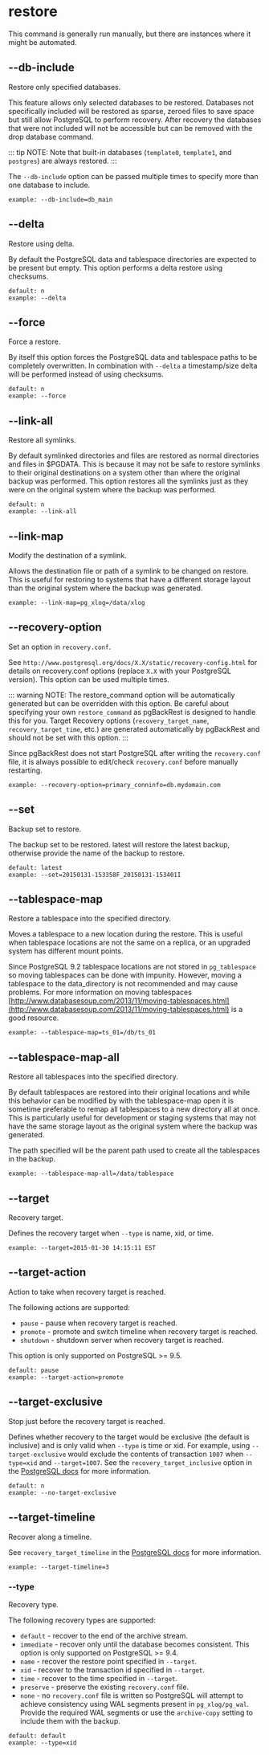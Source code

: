 # restore

This command is generally run manually, but there are instances where it might be automated.

## --db-include

Restore only specified databases.

This feature allows only selected databases to be restored. Databases not specifically included will be restored as sparse, zeroed files to save space but still allow PostgreSQL to perform recovery. After recovery the databases that were not included will not be accessible but can be removed with the drop database command.

::: tip NOTE:
Note that built-in databases (`template0`, `template1`, and `postgres`) are always restored.
:::

The `--db-include` option can be passed multiple times to specify more than one database to include.

```
example: --db-include=db_main
```

## --delta

Restore using delta.

By default the PostgreSQL data and tablespace directories are expected to be present but empty. This option performs a delta restore using checksums.

```
default: n
example: --delta
```

## --force

Force a restore.

By itself this option forces the PostgreSQL data and tablespace paths to be completely overwritten. In combination with `--delta` a timestamp/size delta will be performed instead of using checksums.

```
default: n
example: --force
```

## --link-all

Restore all symlinks.

By default symlinked directories and files are restored as normal directories and files in $PGDATA. This is because it may not be safe to restore symlinks to their original destinations on a system other than where the original backup was performed. This option restores all the symlinks just as they were on the original system where the backup was performed.

```
default: n
example: --link-all
```

## --link-map

Modify the destination of a symlink.

Allows the destination file or path of a symlink to be changed on restore. This is useful for restoring to systems that have a different storage layout than the original system where the backup was generated.

```
example: --link-map=pg_xlog=/data/xlog
```

## --recovery-option

Set an option in `recovery.conf`.

See `http://www.postgresql.org/docs/X.X/static/recovery-config.html` for details on recovery.conf options (replace `X.X` with your PostgreSQL version). This option can be used multiple times.

::: warning NOTE:
The restore_command option will be automatically generated but can be overridden with this option. Be careful about specifying your own `restore_command` as pgBackRest is designed to handle this for you. Target Recovery options (`recovery_target_name`, `recovery_target_time`, etc.) are generated automatically by pgBackRest and should not be set with this option.
:::

Since pgBackRest does not start PostgreSQL after writing the `recovery.conf` file, it is always possible to edit/check `recovery.conf` before manually restarting.

```
example: --recovery-option=primary_conninfo=db.mydomain.com
```

## --set

Backup set to restore.

The backup set to be restored. latest will restore the latest backup, otherwise provide the name of the backup to restore.

```
default: latest
example: --set=20150131-153358F_20150131-153401I
```

## --tablespace-map

Restore a tablespace into the specified directory.

Moves a tablespace to a new location during the restore. This is useful when tablespace locations are not the same on a replica, or an upgraded system has different mount points.

Since PostgreSQL 9.2 tablespace locations are not stored in `pg_tablespace` so moving tablespaces can be done with impunity. However, moving a tablespace to the data_directory is not recommended and may cause problems. For more information on moving tablespaces [http://www.databasesoup.com/2013/11/moving-tablespaces.html](http://www.databasesoup.com/2013/11/moving-tablespaces.html) is a good resource.

```
example: --tablespace-map=ts_01=/db/ts_01
```

## --tablespace-map-all

Restore all tablespaces into the specified directory.

By default tablespaces are restored into their original locations and while this behavior can be modified by with the tablespace-map open it is sometime preferable to remap all tablespaces to a new directory all at once. This is particularly useful for development or staging systems that may not have the same storage layout as the original system where the backup was generated.

The path specified will be the parent path used to create all the tablespaces in the backup.

```
example: --tablespace-map-all=/data/tablespace
```

## --target

Recovery target.

Defines the recovery target when `--type` is name, xid, or time.

```
example: --target=2015-01-30 14:15:11 EST
```

## --target-action

Action to take when recovery target is reached.

The following actions are supported:

- `pause` - pause when recovery target is reached.
- `promote` - promote and switch timeline when recovery target is reached.
- `shutdown` - shutdown server when recovery target is reached.

This option is only supported on PostgreSQL >= 9.5.

```
default: pause
example: --target-action=promote
```

## --target-exclusive

Stop just before the recovery target is reached.

Defines whether recovery to the target would be exclusive (the default is inclusive) and is only valid when `--type` is time or xid. For example, using `--target-exclusive` would exclude the contents of transaction `1007` when `--type=xid` and `--target=1007`. See the `recovery_target_inclusive` option in the [PostgreSQL docs](https://www.postgresql.org/docs/current/static/recovery-target-settings.html) for more information.

```
default: n
example: --no-target-exclusive
```

## --target-timeline

Recover along a timeline.

See `recovery_target_timeline` in the [PostgreSQL docs](https://www.postgresql.org/docs/current/static/recovery-target-settings.html) for more information.

```
example: --target-timeline=3
```

### --type

Recovery type.

The following recovery types are supported:

- `default` - recover to the end of the archive stream.
- `immediate` - recover only until the database becomes consistent. This option is only supported on PostgreSQL >= 9.4.
- `name` - recover the restore point specified in `--target`.
- `xid` - recover to the transaction id specified in `--target`.
- `time` - recover to the time specified in `--target`.
- `preserve` - preserve the existing `recovery.conf` file.
- `none` - no `recovery.conf` file is written so PostgreSQL will attempt to achieve consistency using WAL segments present in `pg_xlog/pg_wal`. Provide the required WAL segments or use the `archive-copy` setting to include them with the backup.

```
default: default
example: --type=xid
```

